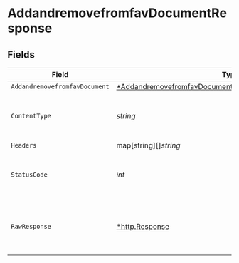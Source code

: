 # AddandremovefromfavDocumentResponse


## Fields

| Field                                                                                                                                        | Type                                                                                                                                         | Required                                                                                                                                     | Description                                                                                                                                  |
| -------------------------------------------------------------------------------------------------------------------------------------------- | -------------------------------------------------------------------------------------------------------------------------------------------- | -------------------------------------------------------------------------------------------------------------------------------------------- | -------------------------------------------------------------------------------------------------------------------------------------------- |
| `AddandremovefromfavDocument`                                                                                                                | [*AddandremovefromfavDocumentAddandremovefromfavDocument](../../models/operations/addandremovefromfavdocumentaddandremovefromfavdocument.md) | :heavy_minus_sign:                                                                                                                           | OK                                                                                                                                           |
| `ContentType`                                                                                                                                | *string*                                                                                                                                     | :heavy_check_mark:                                                                                                                           | HTTP response content type for this operation                                                                                                |
| `Headers`                                                                                                                                    | map[string][]*string*                                                                                                                        | :heavy_minus_sign:                                                                                                                           | N/A                                                                                                                                          |
| `StatusCode`                                                                                                                                 | *int*                                                                                                                                        | :heavy_check_mark:                                                                                                                           | HTTP response status code for this operation                                                                                                 |
| `RawResponse`                                                                                                                                | [*http.Response](https://pkg.go.dev/net/http#Response)                                                                                       | :heavy_minus_sign:                                                                                                                           | Raw HTTP response; suitable for custom response parsing                                                                                      |
